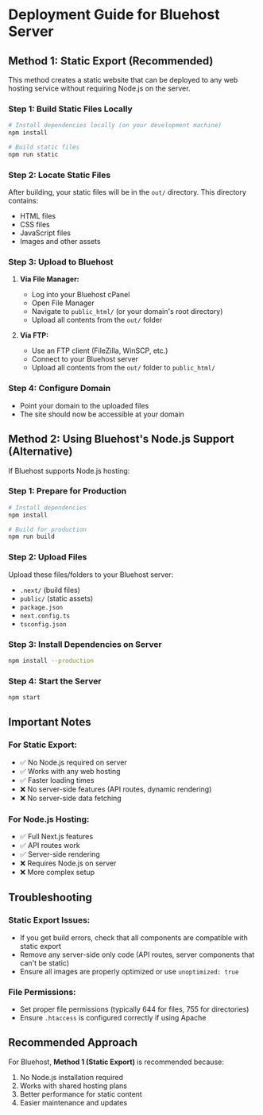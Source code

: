 # Deployment Guide for Bluehost Server

## Method 1: Static Export (Recommended)

This method creates a static website that can be deployed to any web hosting service without requiring Node.js on the server.

### Step 1: Build Static Files Locally

```bash
# Install dependencies locally (on your development machine)
npm install

# Build static files
npm run static
```

### Step 2: Locate Static Files

After building, your static files will be in the `out/` directory. This directory contains:

- HTML files
- CSS files
- JavaScript files
- Images and other assets

### Step 3: Upload to Bluehost

1. **Via File Manager:**

   - Log into your Bluehost cPanel
   - Open File Manager
   - Navigate to `public_html/` (or your domain's root directory)
   - Upload all contents from the `out/` folder

2. **Via FTP:**
   - Use an FTP client (FileZilla, WinSCP, etc.)
   - Connect to your Bluehost server
   - Upload all contents from the `out/` folder to `public_html/`

### Step 4: Configure Domain

- Point your domain to the uploaded files
- The site should now be accessible at your domain

## Method 2: Using Bluehost's Node.js Support (Alternative)

If Bluehost supports Node.js hosting:

### Step 1: Prepare for Production

```bash
# Install dependencies
npm install

# Build for production
npm run build
```

### Step 2: Upload Files

Upload these files/folders to your Bluehost server:

- `.next/` (build files)
- `public/` (static assets)
- `package.json`
- `next.config.ts`
- `tsconfig.json`

### Step 3: Install Dependencies on Server

```bash
npm install --production
```

### Step 4: Start the Server

```bash
npm start
```

## Important Notes

### For Static Export:

- ✅ No Node.js required on server
- ✅ Works with any web hosting
- ✅ Faster loading times
- ❌ No server-side features (API routes, dynamic rendering)
- ❌ No server-side data fetching

### For Node.js Hosting:

- ✅ Full Next.js features
- ✅ API routes work
- ✅ Server-side rendering
- ❌ Requires Node.js on server
- ❌ More complex setup

## Troubleshooting

### Static Export Issues:

- If you get build errors, check that all components are compatible with static export
- Remove any server-side only code (API routes, server components that can't be static)
- Ensure all images are properly optimized or use `unoptimized: true`

### File Permissions:

- Set proper file permissions (typically 644 for files, 755 for directories)
- Ensure `.htaccess` is configured correctly if using Apache

## Recommended Approach

For Bluehost, **Method 1 (Static Export)** is recommended because:

1. No Node.js installation required
2. Works with shared hosting plans
3. Better performance for static content
4. Easier maintenance and updates
